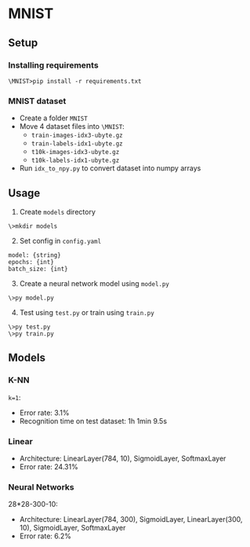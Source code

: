 # MNIST

## Setup

### Installing requirements
```
\MNIST>pip install -r requirements.txt
```

### MNIST dataset
- Create a folder `MNIST`
- Move 4 dataset files into `\MNIST`:
	- `train-images-idx3-ubyte.gz`
	- `train-labels-idx1-ubyte.gz`
	- `t10k-images-idx3-ubyte.gz`
	- `t10k-labels-idx1-ubyte.gz`
- Run `idx_to_npy.py` to convert dataset into numpy arrays

## Usage

1) Create `models` directory
```
\>mkdir models
```
2) Set config in `config.yaml`
```
model: {string}
epochs: {int}
batch_size: {int}
```
3) Create a neural network model using `model.py`
```
\>py model.py
```
4) Test using `test.py` or train using `train.py`
```
\>py test.py
\>py train.py
```

## Models

### K-NN
`k=1`:
- Error rate: 3.1%
- Recognition time on test dataset: 1h 1min 9.5s

### Linear
- Architecture: LinearLayer(784, 10), SigmoidLayer, SoftmaxLayer
- Error rate: 24.31%

### Neural Networks
28*28-300-10:
- Architecture: LinearLayer(784, 300), SigmoidLayer, LinearLayer(300, 10), SigmoidLayer, SoftmaxLayer
- Error rate: 6.2%